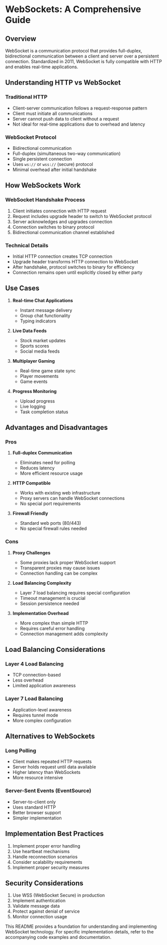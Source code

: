 # WebSockets: A Comprehensive Guide

## Overview
WebSocket is a communication protocol that provides full-duplex, bidirectional communication between a client and server over a persistent connection. Standardized in 2011, WebSocket is fully compatible with HTTP and enables real-time applications.

## Understanding HTTP vs WebSocket
### Traditional HTTP
- Client-server communication follows a request-response pattern
- Client must initiate all communications
- Server cannot push data to client without a request
- Not ideal for real-time applications due to overhead and latency

### WebSocket Protocol
- Bidirectional communication
- Full-duplex (simultaneous two-way communication)
- Single persistent connection
- Uses `ws://` or `wss://` (secure) protocol
- Minimal overhead after initial handshake

## How WebSockets Work

### WebSocket Handshake Process
1. Client initiates connection with HTTP request
2. Request includes upgrade header to switch to WebSocket protocol
3. Server acknowledges and upgrades connection
4. Connection switches to binary protocol
5. Bidirectional communication channel established

### Technical Details
- Initial HTTP connection creates TCP connection
- Upgrade header transforms HTTP connection to WebSocket
- After handshake, protocol switches to binary for efficiency
- Connection remains open until explicitly closed by either party

## Use Cases
1. **Real-time Chat Applications**
   - Instant message delivery
   - Group chat functionality
   - Typing indicators

2. **Live Data Feeds**
   - Stock market updates
   - Sports scores
   - Social media feeds

3. **Multiplayer Gaming**
   - Real-time game state sync
   - Player movements
   - Game events

4. **Progress Monitoring**
   - Upload progress
   - Live logging
   - Task completion status

## Advantages and Disadvantages

### Pros
1. **Full-duplex Communication**
   - Eliminates need for polling
   - Reduces latency
   - More efficient resource usage

2. **HTTP Compatible**
   - Works with existing web infrastructure
   - Proxy servers can handle WebSocket connections
   - No special port requirements

3. **Firewall Friendly**
   - Standard web ports (80/443)
   - No special firewall rules needed

### Cons
1. **Proxy Challenges**
   - Some proxies lack proper WebSocket support
   - Transparent proxies may cause issues
   - Connection handling can be complex

2. **Load Balancing Complexity**
   - Layer 7 load balancing requires special configuration
   - Timeout management is crucial
   - Session persistence needed

3. **Implementation Overhead**
   - More complex than simple HTTP
   - Requires careful error handling
   - Connection management adds complexity

## Load Balancing Considerations

### Layer 4 Load Balancing
- TCP connection-based
- Less overhead
- Limited application awareness

### Layer 7 Load Balancing
- Application-level awareness
- Requires tunnel mode
- More complex configuration

## Alternatives to WebSockets

### Long Polling
- Client makes repeated HTTP requests
- Server holds request until data available
- Higher latency than WebSockets
- More resource intensive

### Server-Sent Events (EventSource)
- Server-to-client only
- Uses standard HTTP
- Better browser support
- Simpler implementation

## Implementation Best Practices
1. Implement proper error handling
2. Use heartbeat mechanisms
3. Handle reconnection scenarios
4. Consider scalability requirements
5. Implement proper security measures

## Security Considerations
1. Use WSS (WebSocket Secure) in production
2. Implement authentication
3. Validate message data
4. Protect against denial of service
5. Monitor connection usage

This README provides a foundation for understanding and implementing WebSocket technology. For specific implementation details, refer to the accompanying code examples and documentation.
